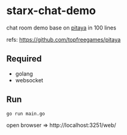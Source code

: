 # starx-chat-demo
chat room demo base on [pitaya](https://github.com/topfreegames/pitaya) in 100 lines

refs: https://github.com/topfreegames/pitaya

## Required
- golang
- websocket

## Run
```
go run main.go
```

open browser => http://localhost:3251/web/
